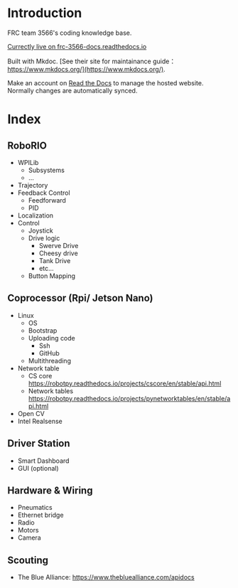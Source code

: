 # Introduction

FRC team 3566's coding knowledge base.

[Currectly live on  frc-3566-docs.readthedocs.io](https://frc-3566-docs.readthedocs.io/)

Built with Mkdoc. [See their site for maintainance guide：https://www.mkdocs.org/](https://www.mkdocs.org/).

Make an account on [Read the Docs](https://readthedocs.org/) to manage the hosted website. Normally changes are automatically synced.

# Index

## RoboRIO
* WPILib
    * Subsystems
    * …
* Trajectory
* Feedback Control
    * Feedforward
    * PID
* Localization
* Control
    * Joystick
    * Drive logic	
        * Swerve Drive
        * Cheesy drive
        * Tank Drive
        * etc…
    * Button Mapping

## Coprocessor (Rpi/ Jetson Nano)
* Linux
    * OS
    * Bootstrap
    * Uploading code
        * Ssh
        * GitHub
    * Multithreading
* Network table
    * CS core https://robotpy.readthedocs.io/projects/cscore/en/stable/api.html 
    * Network tables https://robotpy.readthedocs.io/projects/pynetworktables/en/stable/api.html
* Open CV
* Intel Realsense

## Driver Station
* Smart Dashboard
* GUI (optional)

## Hardware & Wiring
* Pneumatics
* Ethernet bridge
* Radio
* Motors
* Camera

## Scouting
* The Blue Alliance: https://www.thebluealliance.com/apidocs

